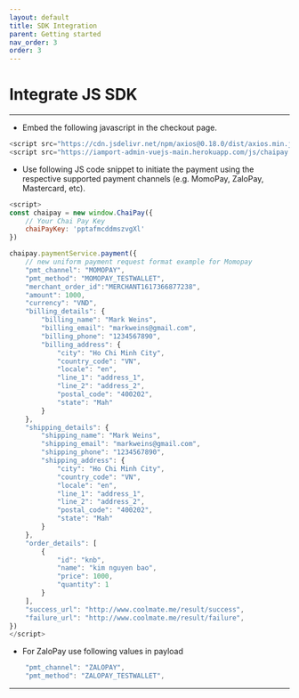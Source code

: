 ```yaml
---
layout: default
title: SDK Integration
parent: Getting started
nav_order: 3
order: 3
---
```


# Integrate JS SDK
---

- Embed the following javascript in the checkout page.

```javascript
<script src="https://cdn.jsdelivr.net/npm/axios@0.18.0/dist/axios.min.js"></script>
<script src="https://iamport-admin-vuejs-main.herokuapp.com/js/chaipay.js"></script>
```

- Use following JS code snippet to initiate the payment using the respective supported payment channels (e.g. MomoPay, ZaloPay, Mastercard, etc).

```javascript
<script>
const chaipay = new window.ChaiPay({
    // Your Chai Pay Key
    chaiPayKey: 'pptafmcddmszvgXl'
})

chaipay.paymentService.payment({
    // new uniform payment request format example for Momopay
    "pmt_channel": "MOMOPAY",
    "pmt_method": "MOMOPAY_TESTWALLET",
    "merchant_order_id":"MERCHANT1617366877238",
    "amount": 1000,
    "currency": "VND",
    "billing_details": {
        "billing_name": "Mark Weins",
        "billing_email": "markweins@gmail.com",
        "billing_phone": "1234567890",
        "billing_address": {
            "city": "Ho Chi Minh City",
            "country_code": "VN",
            "locale": "en",
            "line_1": "address_1",
            "line_2": "address_2",
            "postal_code": "400202",
            "state": "Mah"
        }
    },
    "shipping_details": {
        "shipping_name": "Mark Weins",
        "shipping_email": "markweins@gmail.com",
        "shipping_phone": "1234567890",
        "shipping_address": {
            "city": "Ho Chi Minh City",
            "country_code": "VN",
            "locale": "en",
            "line_1": "address_1",
            "line_2": "address_2",
            "postal_code": "400202",
            "state": "Mah"
        }
    },
    "order_details": [
        {
            "id": "knb",
            "name": "kim nguyen bao",
            "price": 1000,
            "quantity": 1
        }
    ],
    "success_url": "http://www.coolmate.me/result/success",
    "failure_url": "http://www.coolmate.me/result/failure",
})
</script>
```

- For ZaloPay use following values in payload

```javascript
    "pmt_channel": "ZALOPAY",
    "pmt_method": "ZALOPAY_TESTWALLET",
```

---
